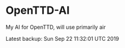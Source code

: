 # OpenTTD-AI
My AI for OpenTTD, will use primarily air

Latest backup: Sun Sep 22 11:32:01 UTC 2019
